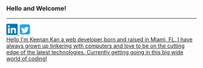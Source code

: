   ### Hello and Welcome!
  - - -
  <a href="https://www.linkedin.com/in/keenankan/" target="_blank"><img height="30" src="https://github.com/keenerz/keenerz/blob/main/Resources/LinkedIn.png?raw=true">
  <a href="https://twitter.com/KeenanSKan" target="_blank"><img height="30" src="https://github.com/keenerz/keenerz/blob/main/Resources/Twitter.png?raw=true">
  <br>
  Hello I'm Keenan Kan a web developer born and raised in Miami, FL. I have always grown up tinkering with computers and love to be on the cutting edge of the latest technologies. Currently getting going in this big wide world of coding!

